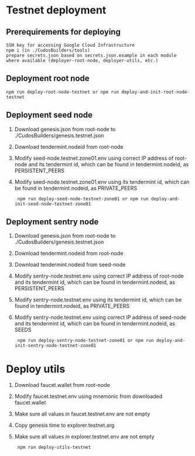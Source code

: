 # Testnet deployment

## Prerequirements for deploying
    SSH key for accessing Google Cloud Infrastructure
    npm i (in ./CudosBuilders/tools)
    prepare secrets.json based on secrets.json.example in each module where available (deployer-root-node, deployer-utils, etc.)

## Deployment root node
    npm run deploy-root-node-testnet or npm run deploy-and-init-root-node-testnet

## Deployment seed node
1. Download genesis.json from root-node to ./CudosBuilders/genesis.testnet.json
2. Download tendermint.nodeid from root-node
3. Modify seed-node.testnet.zone01.env using correct IP address of root-node and its tendermint id, which can be found in tendermint.nodeid, as PERSISTENT_PEERS
4. Modify seed-node.testnet.zone01.env using its tendermint id, which can be found in tendermint.nodeid, as PRIVATE_PEERS
    
        npm run deploy-seed-node-testnet-zone01 or npm run deploy-and-init-seed-node-testnet-zone01

## Deployment sentry node
1. Download genesis.json from root-node to ./CudosBuilders/genesis.testnet.json
2. Download tendermint.nodeid from root-node
3. Download tendermint.nodeid from seed-node
4. Modify sentry-node.testnet.env using correct IP address of root-node and its tendermint id, which can be found in tendermint.nodeid, as PERSISTENT_PEERS
5. Modify sentry-node.testnet.env using its tendermint id, which can be found in tendermint.nodeid, as PRIVATE_PEERS
6. Modify sentry-node.testnet.env using correct IP address of seed-node and its tendermint id, which can be found in tendermint.nodeid, as SEEDS

        npm run deploy-sentry-node-testnet-zone01 or npm run deploy-and-init-sentry-node-testnet-zone01

# Deploy utils
1. Download faucet.wallet from root-node
2. Modify faucet.testnet.env using mnemonic from downloaded faucet.wallet
3. Make sure all values in faucet.testnet.env are not empty
4. Copy genesis time to explorer.testnet.arg
5. Make sure all values in explorer.testnet.env are not empty

        npm run deploy-utils-testnet



